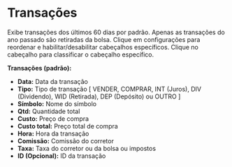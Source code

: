 # **Transações**

Exibe transações dos últimos 60 dias por padrão. Apenas as transações do ano passado são retiradas da bolsa.
Clique em configurações para reordenar e habilitar/desabilitar cabeçalhos específicos.
Clique no cabeçalho para classificar o cabeçalho específico.

**Transações (padrão):**
- **Data:** Data da transação
- **Tipo:** Tipo de transação [ VENDER, COMPRAR, INT (Juros), DIV (Dividendo), WID (Retirada), DEP (Depósito) ou OUTRO ]
- **Símbolo:** Nome do símbolo
- **Qtd:** Quantidade total
- **Custo:** Preço de compra
- **Custo total:** Preço total de compra
- **Hora:** Hora da transação
- **Comissão:** Comissão do corretor
- **Taxa:** Taxa do corretor ou da bolsa ou impostos
- **ID (Opcional):** ID da transação
